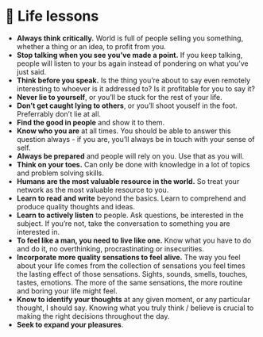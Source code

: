 # 💯   Life lessons

- **Always think critically.** World is full of people selling you something, whether a thing or an idea, to profit from you.
- **Stop talking when you see you’ve made a point.** If you keep talking, people will listen to your bs again instead of pondering on what you’ve just said.
- **Think before you speak.** Is the thing you’re about to say even remotely interesting to whoever is it addressed to? Is it profitable for you to say it?
- **Never lie to yourself**, or you’ll be stuck for the rest of your life.
- **Don’t get caught lying to others**, or you’ll shoot youself in the foot. Preferrably don’t lie at all.
- **Find the good in people** and show it to them. 
- **Know who you are** at all times. You should be able to answer this question always - if you are, you’ll always be in touch with your sense of self.
- **Always be prepared** and people will rely on you. Use that as you will.
- **Think on your toes.** Can only be done with knowledge in a lot of topics and problem solving skills.
- **Humans are the most valuable resource in the world.** So treat your network as the most valuable resource to you.
- **Learn to read and write** beyond the basics. Learn to comprehend and produce quality thoughts and ideas.
- **Learn to actively listen** to people. Ask questions, be interested in the subject. If you’re not, take the conversation to something you are interested in.
- **To feel like a man, you need to live like one.** Know what you have to do and do it, no overthinking, procrastinating or insecurities.
- **Incorporate more quality sensations to feel alive.** The way you feel about your life comes from the collection of sensations you feel times the lasting effect of those sensations. Sights, sounds, smells, touches, tastes, emotions. The more of the same sensations, the more routine and boring your life might feel.
- **Know to identify your thoughts** at any given moment, or any particular thought, I should say. Knowing what you truly think / believe is crucial to making the right decisions throughout the day.
- **Seek to expand your pleasures**.